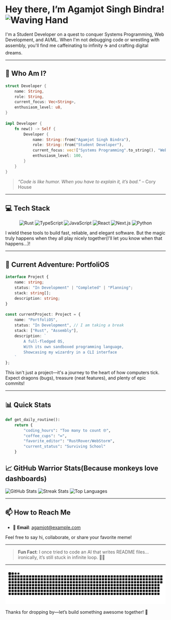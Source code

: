 # Hey there, I’m Agamjot Singh Bindra!  <img src="https://media.giphy.com/media/hvRJCLFzcasrR4ia7z/giphy.gif" width="30" alt="Waving Hand">

<div align="center">
  
</div>

I'm a Student Developer on a quest to conquer Systems Programming, Web Development, and AI/ML. When I'm not debugging code or wrestling with assembly, you'll find me caffeinating to infinity ☕️ and crafting digital dreams.

---

## 🚀 Who Am I?

```rust
struct Developer {
    name: String,
    role: String,
    current_focus: Vec<String>,
    enthusiasm_level: u8,
}

impl Developer {
    fn new() -> Self {
        Developer {
            name: String::from("Agamjot Singh Bindra"),
            role: String::from("Student Developer"),
            current_focus: vec!["Systems Programming".to_string(), "Web Development".to_string(), "AI/ML".to_string()],
            enthusiasm_level: 100,
        }
    }
}
```

> *“Code is like humor. When you have to explain it, it’s bad.”* – Cory House

---

## 💻 Tech Stack

<p align="center">
  <img src="https://img.shields.io/badge/rust-%23000000.svg?style=for-the-badge&logo=rust&logoColor=white" alt="Rust">
  <img src="https://img.shields.io/badge/typescript-%23007ACC.svg?style=for-the-badge&logo=typescript&logoColor=white" alt="TypeScript">
  <img src="https://img.shields.io/badge/javascript-%23323330.svg?style=for-the-badge&logo=javascript&logoColor=%23F7DF1E" alt="JavaScript">
  <img src="https://img.shields.io/badge/react-%2320232a.svg?style=for-the-badge&logo=react&logoColor=%2361DAFB" alt="React">
  <img src="https://img.shields.io/badge/next.js-black?style=for-the-badge&logo=next.js&logoColor=white" alt="Next.js">
  <img src="https://img.shields.io/badge/python-3670A0?style=for-the-badge&logo=python&logoColor=ffdd54" alt="Python">
</p>

I wield these tools to build fast, reliable, and elegant software. But the magic truly happens when they all play nicely together(I'll let you know when that happens...)!

---

## 🌟 Current Adventure: PortfoliOS

```typescript
interface Project {
    name: string;
    status: "In Development" | "Completed" | "Planning";
    stack: string[];
    description: string;
}

const currentProject: Project = {
    name: "PortfoliOS",
    status: "In Development", // I am taking a break
    stack: ["Rust", "Assembly"],
    description: `
        A full-fledged OS,
        With its own sandboxed programming language,
        Showcasing my wizardry in a CLI interface
    `
};
```

This isn't just a project—it's a journey to the heart of how computers tick. Expect dragons (bugs), treasure (neat features), and plenty of epic commits!

---

## 📊 Quick Stats

```python
def get_daily_routine():
    return {
        "coding_hours": "Too many to count 🤓",
        "coffee_cups": "∞",
        "favorite_editor": "RustRover/WebStorm",
        "current_status": "Surviving School"
    }
```

## 📈 GitHub Warrior Stats(Because monkeys love dashboards)

![GitHub Stats](https://github-readme-stats.vercel.app/api?username=BindraAgamjot256\&show_icons=true\&theme=tokyonight\&hide_border=true)
![Streak Stats](https://github-readme-streak-stats.herokuapp.com?user=BindraAgamjot256\&theme=tokyonight\&hide_border=true)
![Top Languages](https://github-readme-stats.vercel.app/api/top-langs/?username=BindraAgamjot256\&layout=compact\&theme=tokyonight\&hide_border=true)

---

## 📫 How to Reach Me

* 📨 **Email**: [agamjot@example.com](mailto:ajs.bindra@proton.me)


Feel free to say hi, collaborate, or share your favorite meme!

---

> **Fun Fact**: I once tried to code an AI that writes README files… ironically, it’s still stuck in infinite loop. 🤖🔄 

---

<picture>
  <source media="(prefers-color-scheme: light)" srcset="https://github.com/BindraAgamjot256/BindraAgamjot256/blob/bde49589199b6ade2fe89c2fcfaf895a31584a23/github-contribution-grid-snake.svg">
  <source media="(prefers-color-scheme: dark)" srcset="https://github.com/BindraAgamjot256/BindraAgamjot256/blob/bde49589199b6ade2fe89c2fcfaf895a31584a23/github-contribution-grid-snake-dark.svg">
  <img alt="Fallback image description" src="https://github.com/BindraAgamjot256/BindraAgamjot256/blob/bde49589199b6ade2fe89c2fcfaf895a31584a23/github-contribution-grid-snake.svg">
</picture>



Thanks for dropping by—let’s build something awesome together! 🚀
